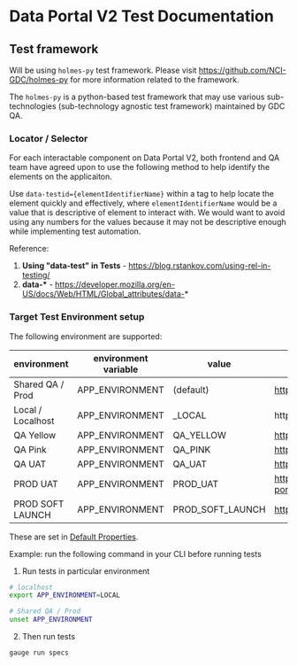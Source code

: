 # Data Portal V2 Test Documentation
## Test framework
Will be using `holmes-py` test framework.
Please visit https://github.com/NCI-GDC/holmes-py for more information related to the framework.

The `holmes-py` is a python-based test framework that may use various sub-technologies (sub-technology agnostic test framework) maintained by GDC QA.

### Locator / Selector
For each interactable component on Data Portal V2, both frontend and QA team have agreed upon to use the following method to help identify the elements on the applicaiton.

Use `data-testid={elementIdentifierName}` within a tag to help locate the element quickly and effectively, where `elementIdentifierName` would be a value that is descriptive of element to interact with. We would want to avoid using any numbers for the values because it may not be descriptive enough while implementing test automation.

Reference:
1. **Using "data-test" in Tests** - https://blog.rstankov.com/using-rel-in-testing/
2. **data-\*** - https://developer.mozilla.org/en-US/docs/Web/HTML/Global_attributes/data-*

### Target Test Environment setup
The following environment are supported:

| environment       | environment variable  | value    | target url                         |
|-------------------|-----------------------|----------|------------------------------------|
| Shared QA / Prod  | APP_ENVIRONMENT       | (default)| https://portal.gdc.cancer.gov/v2   |
| Local / Localhost | APP_ENVIRONMENT       | _LOCAL   | http://localhost:3000/v2           |
| QA Yellow         | APP_ENVIRONMENT       | QA_YELLOW| https://172.23.10.130/v2           |
| QA Pink           | APP_ENVIRONMENT       | QA_PINK  | https://172.23.4.239/v2            |
| QA UAT            | APP_ENVIRONMENT       | QA_UAT   | https://172.23.7.48/v2             |
| PROD UAT          | APP_ENVIRONMENT       | PROD_UAT | https://uat-portal.gdc.cancer.gov/v2|
| PROD SOFT LAUNCH           | APP_ENVIRONMENT       | PROD_SOFT_LAUNCH  | https://portal.gdc.cancer.gov     |

These are set in [Default Properties](../env/default/default.properties).

Example: run the following command in your CLI before running tests
1. Run tests in particular environment
```bash
# localhost
export APP_ENVIRONMENT=LOCAL

# Shared QA / Prod
unset APP_ENVIRONMENT
```
2. Then run tests
```bash
gauge run specs
```
